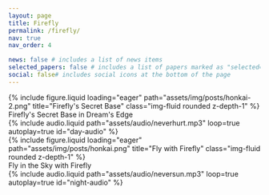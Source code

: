 ```yaml
---
layout: page
title: Firefly
permalink: /firefly/
nav: true
nav_order: 4

news: false # includes a list of news items
selected_papers: false # includes a list of papers marked as "selected={true}"
social: false# includes social icons at the bottom of the page
---
```


<div class="row mt-3 day-content">
    <div class="col-sm mt-3 mt-md-0">
        {% include figure.liquid loading="eager" path="assets/img/posts/honkai-2.png" title="Firefly's Secret Base" class="img-fluid rounded z-depth-1" %}
        <div class="caption">
            Firefly's Secret Base in Dream's Edge
        </div>
    </div>
</div>


<div class="row mt-3 day-content">
    <div class="col-sm mt-3 mt-md-0">
        {% include audio.liquid path="assets/audio/neverhurt.mp3" loop=true autoplay=true id="day-audio" %}
    </div>
</div>

<div class="row mt-3 night-content">
    <div class="col-sm mt-3 mt-md-0">
        {% include figure.liquid loading="eager" path="assets/img/posts/honkai.png" title="Fly with Firefly" class="img-fluid rounded z-depth-1" %}
        <div class="caption">
            Fly in the Sky with Firefly
        </div>
    </div>
</div>

<div class="row mt-3 night-content">
    <div class="col-sm mt-3 mt-md-0">
        {% include audio.liquid path="assets/audio/neversun.mp3" loop=true autoplay=true id="night-audio" %}
    </div>
</div>

<script>
document.addEventListener("DOMContentLoaded", function() {
    const dayAudio = document.getElementById("day-audio");
    const nightAudio = document.getElementById("night-audio");

    // 初始设置，根据系统主题播放对应的音频
    function applyThemeBasedOnSystemPreference() {
        const isDarkMode = window.matchMedia('(prefers-color-scheme: dark)').matches;
        if (isDarkMode) {
            nightAudio.play();
            dayAudio.pause();
        } else {
            dayAudio.play();
            nightAudio.pause();
        }
    }
});
</script> 

